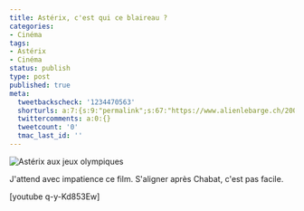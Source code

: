 ```yaml
---
title: Astérix, c'est qui ce blaireau ?
categories:
- Cinéma
tags:
- Astérix
- Cinéma
status: publish
type: post
published: true
meta:
  tweetbackscheck: '1234470563'
  shorturls: a:7:{s:9:"permalink";s:67:"https://www.alienlebarge.ch/2007/11/11/asterix-cest-qui-ce-blaireau/";s:7:"tinyurl";s:25:"https://tinyurl.com/dj6wty";s:4:"isgd";s:17:"https://is.gd/is4k";s:5:"bitly";s:18:"https://bit.ly/zfSA";s:5:"snipr";s:22:"https://snipr.com/bc31o";s:5:"snurl";s:22:"https://snurl.com/bc31o";s:7:"snipurl";s:24:"https://snipurl.com/bc31o";}
  twittercomments: a:0:{}
  tweetcount: '0'
  tmac_last_id: ''
---
```

<img src="https://dlgjp9x71cipk.cloudfront.net/2007/11/asterix.png" alt="Astérix aux jeux olympiques" />

J'attend avec impatience ce film. S'aligner après Chabat, c'est pas facile.

<!--more-->

[youtube q-y-Kd853Ew]
